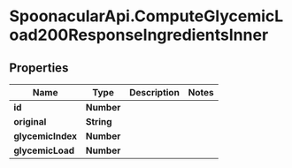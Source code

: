 # SpoonacularApi.ComputeGlycemicLoad200ResponseIngredientsInner

## Properties

Name | Type | Description | Notes
------------ | ------------- | ------------- | -------------
**id** | **Number** |  | 
**original** | **String** |  | 
**glycemicIndex** | **Number** |  | 
**glycemicLoad** | **Number** |  | 


